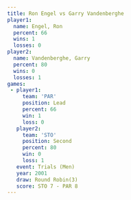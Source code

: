 ```yaml
---
title: Ron Engel vs Garry Vandenberghe
player1:                   
  name: Engel, Ron         
  percent: 66              
  wins: 1                  
  losses: 0                
player2:                   
  name: Vandenberghe, Garry
  percent: 80              
  wins: 0                  
  losses: 1                
games:
 - player1:        
     team: 'PAR'   
     position: Lead
     percent: 66   
     win: 1        
     loss: 0       
   player2:          
     team: 'STO'     
     position: Second
     percent: 80     
     win: 0          
     loss: 1         
   event: Trials (Men) 
   year: 2001          
   draw: Round Robin(3)
   score: STO 7 - PAR 8
---
```

